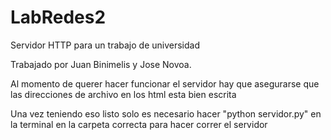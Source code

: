 # LabRedes2
Servidor HTTP para un trabajo de universidad

Trabajado por Juan Binimelis y Jose Novoa.

Al momento de querer hacer funcionar el servidor hay que asegurarse que las direcciones de archivo en los html esta bien escrita

Una vez teniendo eso listo solo es necesario hacer "python servidor.py" en la terminal en la carpeta correcta para hacer correr el servidor